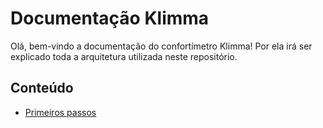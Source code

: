 # Documentação Klimma

Olá, bem-vindo a documentação do confortímetro Klimma! Por ela irá ser explicado toda a arquitetura utilizada neste repositório.

## Conteúdo

- [Primeiros passos](./PRIMEIROS_PASSOS.md)